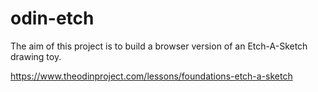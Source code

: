 # odin-etch

The aim of this project is to build a browser version of an Etch-A-Sketch drawing toy.

https://www.theodinproject.com/lessons/foundations-etch-a-sketch
